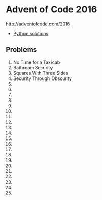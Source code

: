 # Advent of Code 2016

http://adventofcode.com/2016

* [Python solutions](Python)

## Problems

1. No Time for a Taxicab
2. Bathroom Security
3. Squares With Three Sides
4. Security Through Obscurity
5. 
6. 
7. 
8. 
9. 
10. 
11. 
12. 
13. 
14. 
15. 
16. 
17. 
18. 
19. 
20. 
21. 
22. 
23. 
24. 
25. 
